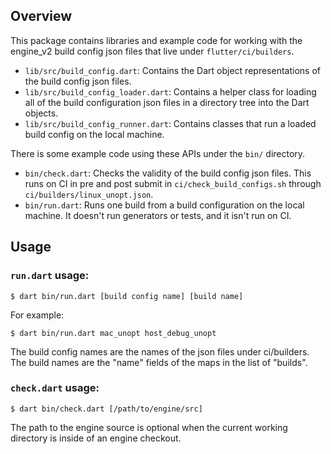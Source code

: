 ## Overview

This package contains libraries and example code for working with the engine_v2
build config json files that live under `flutter/ci/builders`.

* `lib/src/build_config.dart`: Contains the Dart object representations of the
  build config json files.
* `lib/src/build_config_loader.dart`: Contains a helper class for loading all
  of the build configuration json files in a directory tree into the Dart
  objects.
* `lib/src/build_config_runner.dart`: Contains classes that run a loaded build
  config on the local machine.

There is some example code using these APIs under the `bin/` directory.

* `bin/check.dart`: Checks the validity of the build config json files. This
  runs on CI in pre and post submit in `ci/check_build_configs.sh` through
  `ci/builders/linux_unopt.json`.
* `bin/run.dart`: Runs one build from a build configuration on the local
  machine. It doesn't run generators or tests, and it isn't run on CI.

## Usage

### `run.dart` usage:


```
$ dart bin/run.dart [build config name] [build name]
```

For example:

```
$ dart bin/run.dart mac_unopt host_debug_unopt
```

The build config names are the names of the json files under ci/builders.
The build names are the "name" fields of the maps in the list of "builds".

### `check.dart` usage:

```
$ dart bin/check.dart [/path/to/engine/src]
```

The path to the engine source is optional when the current working directory is
inside of an engine checkout.
